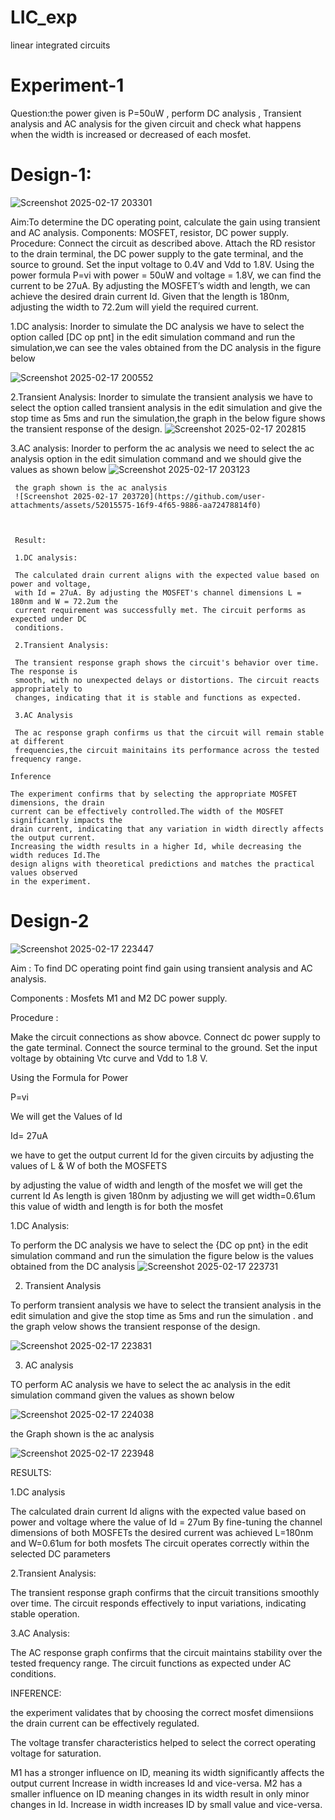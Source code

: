 
# LIC_exp
linear integrated circuits
# Experiment-1
Question:the power given is P=50uW , perform DC analysis , Transient analysis and AC analysis for the given circuit and check what happens when the width is increased or decreased of each mosfet.
# Design-1:
![Screenshot 2025-02-17 203301](https://github.com/user-attachments/assets/ad8c6a4a-49da-4459-a8d8-9d91ba14e738)



Aim:To determine the DC operating point, calculate the gain using transient and AC analysis. Components: MOSFET, resistor, DC power supply. Procedure: Connect the circuit as described above. Attach the RD resistor to the drain terminal, the DC power supply to the gate terminal, and the source to ground. Set the input voltage to 0.4V and Vdd to 1.8V. Using the power formula P=vi with power = 50uW and voltage = 1.8V, we can find the current to be 27uA. By adjusting the MOSFET’s width and length, we can achieve the desired drain current Id. Given that the length is 180nm, adjusting the width to 72.2um will yield the required current.

   1.DC analysis:
     Inorder to simulate the DC analysis we have to select the option called [DC op pnt] in the 
     edit simulation command and run the simulation,we can see the vales obtained from the DC 
     analysis in the figure below
     
![Screenshot 2025-02-17 200552](https://github.com/user-attachments/assets/764e1429-46b0-455f-8f5c-838c99d0edbb)



   2.Transient Analysis:
     Inorder to simulate the transient analysis we have to select the option called transient 
     analysis in the edit simulation and give the stop time as 5ms and run the simulation,the 
     graph in the below figure shows the transient response of the design.
     ![Screenshot 2025-02-17 202815](https://github.com/user-attachments/assets/231f9295-2aef-4b5a-8623-55a695552bd9)


   3.AC analysis:
     Inorder to perform the ac analysis we need to select the ac analysis option in the edit 
     simulation command and we should give the values as shown below
     ![Screenshot 2025-02-17 203123](https://github.com/user-attachments/assets/7cc4caec-efdc-488a-847f-b6e265d70d07)


     the graph shown is the ac analysis
     ![Screenshot 2025-02-17 203720](https://github.com/user-attachments/assets/52015575-16f9-4f65-9886-aa72478814f0)



     Result:

     1.DC analysis:

     The calculated drain current aligns with the expected value based on power and voltage, 
     with Id = 27uA. By adjusting the MOSFET's channel dimensions L = 180nm and W = 72.2um the 
     current requirement was successfully met. The circuit performs as expected under DC 
     conditions.

     2.Transient Analysis:

     The transient response graph shows the circuit's behavior over time. The response is 
     smooth, with no unexpected delays or distortions. The circuit reacts appropriately to 
     changes, indicating that it is stable and functions as expected.

     3.AC Analysis

     The ac response graph confirms us that the circuit will remain stable at different 
     frequencies,the circuit mainitains its performance across the tested frequency range.

    Inference

    The experiment confirms that by selecting the appropriate MOSFET dimensions, the drain 
    current can be effectively controlled.The width of the MOSFET significantly impacts the 
    drain current, indicating that any variation in width directly affects the output current.
    Increasing the width results in a higher Id, while decreasing the width reduces Id.The 
    design aligns with theoretical predictions and matches the practical values observed 
    in the experiment.


# Design-2
![Screenshot 2025-02-17 223447](https://github.com/user-attachments/assets/3f778297-d8f1-41fa-ba7b-e38e345a64ae)



   Aim : To find DC operating point find gain using transient analysis and AC analysis.

   Components : Mosfets M1 and M2 DC power supply.

   Procedure :

   Make the circuit connections as show abovce.
   Connect dc power supply to the gate terminal.
   Connect the source terminal to the ground.
   Set the input voltage by obtaining Vtc curve and Vdd to 1.8 V.

   Using the Formula for Power

   P=vi

   We will get the Values of Id

   Id= 27uA


   we have to get the output current Id for the given circuits by adjusting the values of L & W of both the MOSFETS

   
   by adjusting the value of width and length of the mosfet we will get the current Id 
   As length is given 180nm by adjusting we will get width=0.61um this value of width and length is for both the mosfet


   1.DC Analysis:

   
   To perform the DC analysis we have to select the {DC op pnt} in the edit simulation command and run the simulation
     the figure below is the values obtained from the DC analysis
    ![Screenshot 2025-02-17 223731](https://github.com/user-attachments/assets/8ab9c439-0618-4670-8229-48cc0fab1c7a)

   


   2. Transient Analysis

   
   To perform transient analysis we have to select the transient analysis in the edit simulation
   and give the stop time as 5ms and run the simulation .
   and the graph velow shows the transient response of the design.
   
   ![Screenshot 2025-02-17 223831](https://github.com/user-attachments/assets/f5228a8c-3cad-46a4-9708-d84ec2e59ad1)



   3. AC analysis
 

   TO perform AC analysis we have to select the ac analysis in the edit simulation command given the values as shown below

   ![Screenshot 2025-02-17 224038](https://github.com/user-attachments/assets/49149d3b-8624-4346-8fd5-be8cdd77f9fe)


   the Graph shown is the ac analysis

![Screenshot 2025-02-17 223948](https://github.com/user-attachments/assets/2aea3060-8ca3-46ad-97e3-320c78bffa6e)

   


   RESULTS:

  1.DC analysis
  
  
  The calculated drain current Id aligns with the expected value based on power and voltage  where the value of Id = 27um 
  By fine-tuning the channel dimensions  of both MOSFETs  the desired current was achieved L=180nm and W=0.61um for both mosfets
  The circuit operates correctly within the selected DC parameters 

  
  2.Transient Analysis:

  The transient response graph confirms that the circuit transitions smoothly over time.
  The circuit responds effectively to input variations, indicating stable operation.

  
  3.AC Analysis:

  The AC response graph confirms that the circuit maintains stability over the tested frequency range.
  The circuit functions as expected under AC conditions.


  INFERENCE:


 the experiment validates that by choosing the correct mosfet dimensiions the drain current can be effectively regulated.

  The voltage transfer characteristics  helped to select the correct operating voltage  for saturation.

 M1  has a stronger influence on ID, meaning its width significantly affects the output current  Increase in width increases Id  and vice-versa.
M2 has a smaller influence on ID  meaning changes in its width result in only minor changes  in Id. Increase in width increases ID by small value and vice-versa.

     


